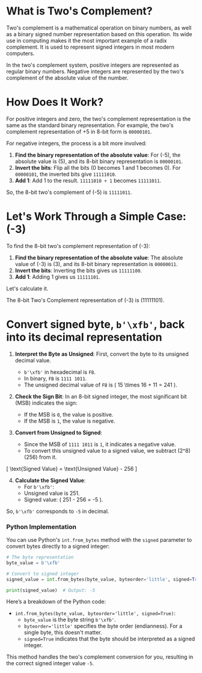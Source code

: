 # What is Two's Complement?

Two's complement is a mathematical operation on binary numbers, as well as a binary signed number representation based on this operation. Its wide use in computing makes it the most important example of a radix complement. It is used to represent signed integers in most modern computers.

In the two's complement system, positive integers are represented as regular binary numbers. Negative integers are represented by the two's complement of the absolute value of the number.

# How Does It Work?

For positive integers and zero, the two's complement representation is the same as the standard binary representation. For example, the two's complement representation of +5 in 8-bit form is `00000101`.

For negative integers, the process is a bit more involved:

1. **Find the binary representation of the absolute value**: For \(-5\), the absolute value is \(5\), and its 8-bit binary representation is `00000101`.
2. **Invert the bits**: Flip all the bits (0 becomes 1 and 1 becomes 0). For `00000101`, the inverted bits give `11111010`.
3. **Add 1**: Add 1 to the result. `11111010 + 1` becomes `11111011`.

So, the 8-bit two's complement of \(-5\) is `11111011`.

# Let's Work Through a Simple Case: \(-3\)

To find the 8-bit two's complement representation of \(-3\):

1. **Find the binary representation of the absolute value**: The absolute value of \(-3\) is \(3\), and its 8-bit binary representation is `00000011`.
2. **Invert the bits**: Inverting the bits gives us `11111100`.
3. **Add 1**: Adding 1 gives us `11111101`.

Let's calculate it.

The 8-bit Two's Complement representation of \(-3\) is \(11111101\).

# Convert signed byte, `b'\xfb'`, back into its decimal representation

1. **Interpret the Byte as Unsigned**: 
First, convert the byte to its unsigned decimal value.
    - `b'\xfb'` in hexadecimal is `FB`.
    - In binary, `FB` is `1111 1011`.
    - The unsigned decimal value of `FB` is \( 15 \times 16 + 11 = 241 \).

2. **Check the Sign Bit**: In an 8-bit signed integer, the most significant bit (MSB) indicates the sign:
    - If the MSB is `0`, the value is positive.
    - If the MSB is `1`, the value is negative.

3. **Convert from Unsigned to Signed**:
    - Since the MSB of `1111 1011` is `1`, it indicates a negative value.
    - To convert this unsigned value to a signed value, we subtract \(2^8\) (256) from it.

\[ \text{Signed Value} = \text{Unsigned Value} - 256 \]

4. **Calculate the Signed Value**:
    - For `b'\xfb'`:
    - Unsigned value is 251.
    - Signed value: \( 251 - 256 = -5 \).

So, `b'\xfb'` corresponds to `-5` in decimal.

### Python Implementation
You can use Python's `int.from_bytes` method with the `signed` parameter to convert bytes directly to a signed integer:

```python
# The byte representation
byte_value = b'\xfb'

# Convert to signed integer
signed_value = int.from_bytes(byte_value, byteorder='little', signed=True)

print(signed_value)  # Output: -5
```

Here’s a breakdown of the Python code:
- `int.from_bytes(byte_value, byteorder='little', signed=True)`:
    - `byte_value` is the byte string `b'\xfb'`.
    - `byteorder='little'` specifies the byte order (endianness). For a single byte, this doesn't matter.
    - `signed=True` indicates that the byte should be interpreted as a signed integer.

This method handles the two's complement conversion for you, resulting in the correct signed integer value `-5`.
